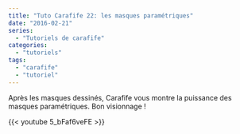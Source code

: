 ```yaml
---
title: "Tuto Carafife 22: les masques paramétriques"
date: "2016-02-21"
series:
  - "Tutoriels de carafife"
categories: 
  - "tutoriels"
tags: 
  - "carafife"
  - "tutoriel"
---
```


Après les masques dessinés, Carafife vous montre la puissance des masques paramétriques. Bon visionnage !

{{< youtube 5_bFaf6veFE >}}
